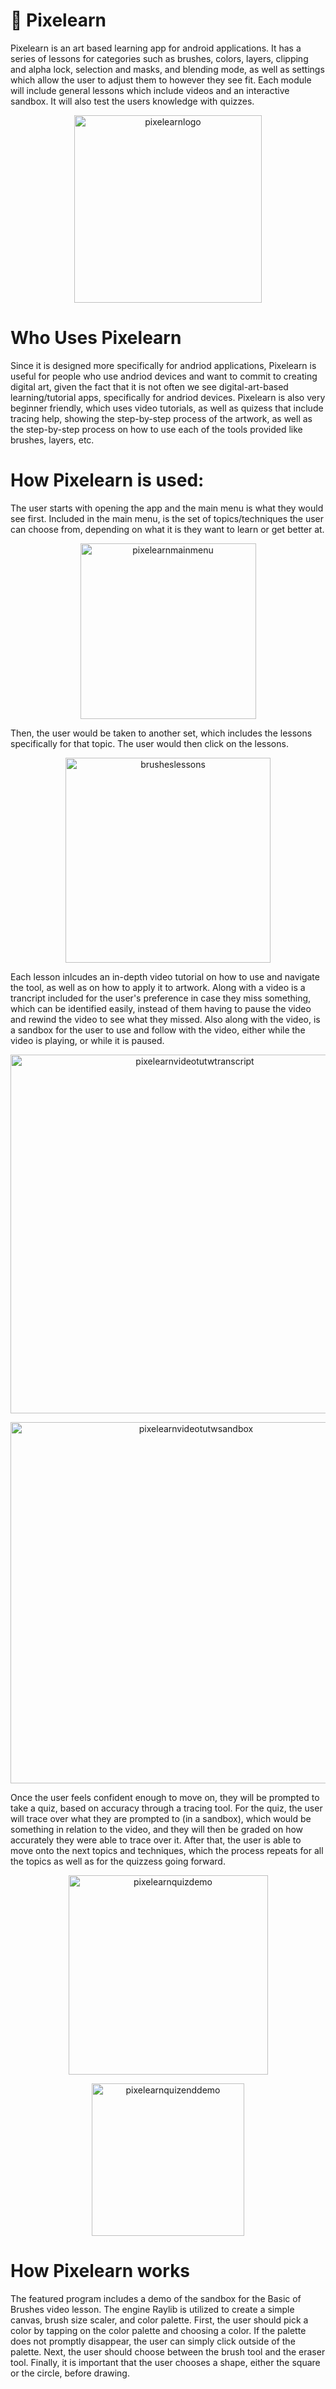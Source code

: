 # 🌟 Pixelearn
Pixelearn is an art based learning app for android applications. It has a series of lessons for categories such as brushes, colors, layers, clipping and alpha lock, selection and masks, and blending mode, as well as settings which allow the user to adjust them to however they see fit. Each module will include general lessons which include videos and an interactive sandbox. It will also test the users knowledge with quizzes.

<p align="center">
<img width="300" alt="pixelearnlogo" src="https://github.com/user-attachments/assets/fda22b6f-5638-4919-9172-c5136ef3d182" />
</p>



# Who Uses Pixelearn
Since it is designed more specifically for andriod applications, Pixelearn is useful for people who use andriod devices and want to commit to creating digital art, given the fact that it is not often we see digital-art-based learning/tutorial apps, specifically for andriod devices. Pixelearn is also very beginner friendly, which uses video tutorials, as well as quizess that include tracing help, showing the step-by-step process of the artwork, as well as the step-by-step process on how to use each of the tools provided like brushes, layers, etc.

# How Pixelearn is used:

The user starts with opening the app and the main menu is what they would see first. Included in the main menu, is the set of topics/techniques the user can choose from, depending on what it is they want to learn or get better at. 
<p align="center">
<img width="281" alt="pixelearnmainmenu" src="https://github.com/user-attachments/assets/e3db22c2-45fa-437b-9963-5f5637d30c06" />
</p>

Then, the user would be taken to another set, which includes the lessons specifically for that topic. The user would then click on the lessons.

<p align="center">
<img width="328" alt="brusheslessons" src="https://github.com/user-attachments/assets/41f97470-d2eb-4fbf-9dc9-66b6ce211747" />
</p>

Each lesson inlcudes an in-depth video tutorial on how to use and navigate the tool, as well as on how to apply it to artwork. Along with a video is a trancript included for the user's preference in case they miss something, which can be identified easily, instead of them having to pause the video and rewind the video to see what they missed. Also along with the video, is a sandbox for the user to use and follow with the video, either while the video is playing, or while it is paused.

<p align="center">
<img width="574" alt="pixelearnvideotutwtranscript" src="https://github.com/user-attachments/assets/cd7ef289-a06a-4431-b4e9-f4b8b8d9c65f" />
</p>

<p align="center">
<img width="578" alt="pixelearnvideotutwsandbox" src="https://github.com/user-attachments/assets/cc5f29de-66f4-4a44-84ca-8e0dd66e5bc0" />
</p>

Once the user feels confident enough to move on, they will be prompted to take a quiz, based on accuracy through a tracing tool. For the quiz, the user will trace over what they are prompted to (in a sandbox), which would be something in relation to the video, and they will then be graded on how accurately they were able to trace over it. After that, the user is able to move onto the next topics and techniques, which the process repeats for all the topics as well as for the quizzess going forward.

<p align="center">
<img width="319" alt="pixelearnquizdemo" src="https://github.com/user-attachments/assets/3a9ed8cd-696b-4dc0-b9e4-7d07cd8eb030" />
</p>

<p align="center">
<img width="244" alt="pixelearnquizenddemo" src="https://github.com/user-attachments/assets/045d7c0e-a70b-4340-b6a7-3f9e23b4ee5f" />
</p>

# How Pixelearn works

The featured program includes a demo of the sandbox for the Basic of Brushes video lesson. The engine Raylib is utilized to create a simple canvas, brush size scaler, and color palette. First, the user should pick a color by tapping on the color palette and choosing a color. If the palette does not promptly disappear, the user can simply click outside of the palette. Next, the user should choose between the brush tool and the eraser tool. Finally, it is important that the user chooses a shape, either the square or the circle, before drawing.



